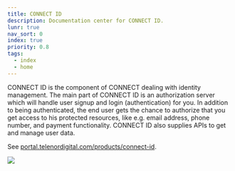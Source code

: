 ```yaml
---
title: CONNECT ID
description: Documentation center for CONNECT ID.
lunr: true
nav_sort: 0
index: true
priority: 0.8
tags:
  - index
  - home
---
```


CONNECT ID is the component of CONNECT dealing with identity management. The main part of CONNECT ID is an authorization server which will handle user signup and login (authentication) for you. In addition to being authenticated, the end user gets the chance to authorize that you get access to his protected resources, like e.g. email address, phone number, and payment functionality. CONNECT ID also supplies APIs to get and manage user data.

See [portal.telenordigital.com/products/connect-id](https://portal.telenordigital.com/products/connect-id).

<img src="https://portal.telenordigital.com/upload/_banner/Connect-1.png">